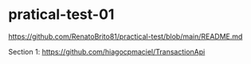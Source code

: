# pratical-test-01


https://github.com/RenatoBrito81/practical-test/blob/main/README.md


Section 1:
https://github.com/hiagocpmaciel/TransactionApi
